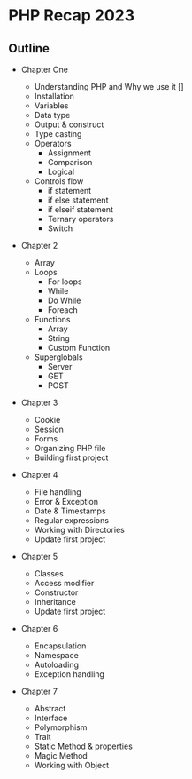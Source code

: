 # PHP Recap 2023

## Outline
- Chapter One
    - Understanding PHP and Why we use it []
    - Installation
    - Variables
    - Data type
    - Output & construct
    - Type casting
    - Operators 
        - Assignment
        - Comparison
        - Logical
    - Controls flow
        - if statement
        - if else statement
        - if elseif statement
        - Ternary operators
        - Switch
    
- Chapter 2
    - Array
    - Loops 
        - For loops
        - While
        - Do While
        - Foreach
    - Functions
        - Array
        - String
        - Custom Function
    - Superglobals
        - Server
        - GET
        - POST

- Chapter 3
    - Cookie
    - Session
    - Forms
    - Organizing PHP file
    - Building first project

- Chapter 4
    - File handling
    - Error & Exception
    - Date & Timestamps
    - Regular expressions
    - Working with Directories
    - Update first project
- Chapter 5
    - Classes
    - Access modifier
    - Constructor
    - Inheritance
    - Update first project
- Chapter 6
    - Encapsulation
    - Namespace
    - Autoloading
    - Exception handling
- Chapter 7
    - Abstract
    - Interface
    - Polymorphism
    - Trait
    - Static Method & properties
    - Magic Method
    - Working with Object
